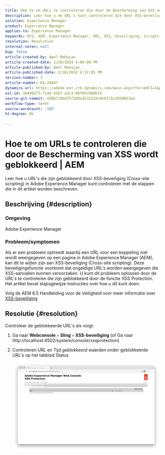 ```yaml
---
title: Hoe te om URLs te controleren die door de Bescherming van XSS wordt geblokkeerd | AEM
description: Leer hoe u de URL's kunt controleren die door XSS-beveiliging in Adobe Experience Manager zijn geblokkeerd.
solution: Experience Manager
product: Experience Manager
applies-to: Experience Manager
keywords: KCS, AEM, Experience Manager, URL, XSS, beveiliging, scripts die naar andere sites verwijzen
resolution: Resolution
internal-notes: null
bug: false
article-created-by: Amol Mahajan
article-created-date: 2/28/2024 4:08:09 PM
article-published-by: Amol Mahajan
article-published-date: 2/28/2024 4:32:05 PM
version-number: 3
article-number: KA-20407
dynamics-url: https://adobe-ent.crm.dynamics.com/main.aspx?forceUCI=1&pagetype=entityrecord&etn=knowledgearticle&id=1e3ccc8d-53d6-ee11-9078-00224804dfb5
exl-id: 104402f3-f1ab-4167-a3c3-66f09c688b72
source-git-commit: 4d8871db475f268ad53522dc9ebfc5c2850853ad
workflow-type: tm+mt
source-wordcount: '185'
ht-degree: 0%

---
```


# Hoe te om URLs te controleren die door de Bescherming van XSS wordt geblokkeerd | AEM


Leer hoe u URL&#39;s die zijn geblokkeerd door XSS-beveiliging (Cross-site scripting) in Adobe Experience Manager kunt controleren met de stappen die in dit artikel worden beschreven.

## Beschrijving {#description}


### <b>Omgeving</b>

Adobe Experience Manager



### <b>Probleem/symptomen</b>

Als er een probleem optreedt waarbij een URL voor een koppeling niet wordt weergegeven op een pagina in Adobe Experience Manager (AEM), kan dit te wijten zijn aan XSS-beveiliging (Cross-site scripting). Deze beveiligingsfunctie voorkomt dat ongeldige URL&#39;s worden weergegeven die XSS-aanvallen kunnen veroorzaken. U kunt dit probleem oplossen door de URL&#39;s te controleren die zijn geblokkeerd door de functie XSS Protection.
Het artikel bevat stapsgewijze instructies over hoe u dit kunt doen.

Volg de AEM 6.5 Handleiding voor de Veiligheid voor meer informatie over [XSS-beveiliging](https://experienceleague.adobe.com/docs/experience-manager-65/developing/introduction/security.html)


## Resolutie {#resolution}


Controleer de geblokkeerde URL&#39;s als volgt:

1. Ga naar <b>Webconsole</b> `>`  <b>Sling</b> `>`  <b>XSS-beveiliging</b> (of Ga naar http://localhost:4502/system/console/xssprotection)


2. Controleren *URL* en *Tijd geblokkeerd* waarden onder geblokkeerde URL&#39;s op het tabblad Status

   ![](assets/c1d7a6cc-d521-ed11-b83e-0022480866ad.png)
